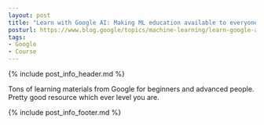 ```yaml
---
layout: post
title: "Learn with Google AI: Making ML education available to everyone"
posturl: https://www.blog.google/topics/machine-learning/learn-google-ai-making-ml-education-available-everyone/
tags:
- Google
- Course
---
```


{% include post_info_header.md %}

Tons of learning materials from Google for beginners and advanced people. Pretty good resource which ever level you are.

<!--more-->
{% include post_info_footer.md %}
